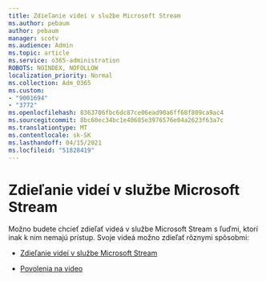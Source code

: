 ```yaml
---
title: Zdieľanie videí v službe Microsoft Stream
ms.author: pebaum
author: pebaum
manager: scotv
ms.audience: Admin
ms.topic: article
ms.service: o365-administration
ROBOTS: NOINDEX, NOFOLLOW
localization_priority: Normal
ms.collection: Adm_O365
ms.custom:
- "9001694"
- "3772"
ms.openlocfilehash: 8363706fbc6dc87ce06ead90a6ff68f809ca9ac4
ms.sourcegitcommit: 8bc60ec34bc1e40685e3976576e04a2623f63a7c
ms.translationtype: MT
ms.contentlocale: sk-SK
ms.lasthandoff: 04/15/2021
ms.locfileid: "51828419"
---
```

# <a name="share-your-videos-in-microsoft-stream"></a>Zdieľanie videí v službe Microsoft Stream

Možno budete chcieť zdieľať videá v službe Microsoft Stream s ľuďmi, ktorí inak k nim nemajú prístup. Svoje videá možno zdieľať rôznymi spôsobmi:

- [Zdieľanie videí v službe Microsoft Stream](https://docs.microsoft.com/stream/portal-share-video)

- [Povolenia na video](https://docs.microsoft.com/stream/portal-share-video#permissions-on-your-video)
